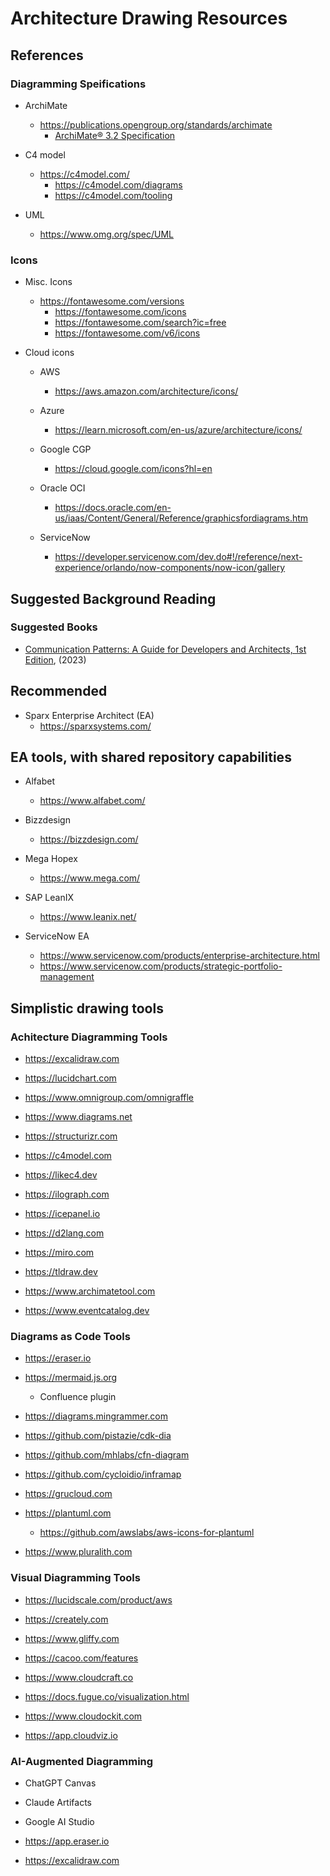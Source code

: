 
# Architecture Drawing Resources

## References


### Diagramming Speifications 
- ArchiMate
  + https://publications.opengroup.org/standards/archimate
    * [ArchiMate® 3.2 Specification](https://pubs.opengroup.org/architecture/archimate32-doc/index.html)


- C4 model 
  + https://c4model.com/ 
    * https://c4model.com/diagrams
    * https://c4model.com/tooling


- UML 
  + https://www.omg.org/spec/UML



### Icons 

- Misc. Icons
  + https://fontawesome.com/versions
    * https://fontawesome.com/icons
    * https://fontawesome.com/search?ic=free
    * https://fontawesome.com/v6/icons


- Cloud icons
  + AWS
    * https://aws.amazon.com/architecture/icons/

  + Azure 
    * https://learn.microsoft.com/en-us/azure/architecture/icons/

  + Google CGP
    * https://cloud.google.com/icons?hl=en

  + Oracle OCI 
    * https://docs.oracle.com/en-us/iaas/Content/General/Reference/graphicsfordiagrams.htm

  + ServiceNow
    * https://developer.servicenow.com/dev.do#!/reference/next-experience/orlando/now-components/now-icon/gallery



## Suggested Background Reading

### Suggested Books
 
- [Communication Patterns: A Guide for Developers and Architects, 1st Edition](https://www.amazon.com/Communication-Patterns-Guide-Developers-Architects/dp/1098140540/), (2023)



## Recommended

- Sparx Enterprise Architect (EA)
  + https://sparxsystems.com/


## EA tools, with shared repository capabilities 

- Alfabet
  + https://www.alfabet.com/

- Bizzdesign 
  + https://bizzdesign.com/

- Mega Hopex
  + https://www.mega.com/

- SAP LeanIX 
  + https://www.leanix.net/

- ServiceNow EA
  + https://www.servicenow.com/products/enterprise-architecture.html
  + https://www.servicenow.com/products/strategic-portfolio-management


## Simplistic drawing tools 

### Achitecture Diagramming Tools

- https://excalidraw.com

- https://lucidchart.com

- https://www.omnigroup.com/omnigraffle

- https://www.diagrams.net

- https://structurizr.com

- https://c4model.com

- https://likec4.dev

- https://ilograph.com

- https://icepanel.io

- https://d2lang.com

- https://miro.com

- https://tldraw.dev

- https://www.archimatetool.com

- https://www.eventcatalog.dev


### Diagrams as Code Tools

- https://eraser.io

- https://mermaid.js.org
  + Confluence plugin

- https://diagrams.mingrammer.com

- https://github.com/pistazie/cdk-dia

- https://github.com/mhlabs/cfn-diagram

- https://github.com/cycloidio/inframap

- https://grucloud.com

- https://plantuml.com
  + https://github.com/awslabs/aws-icons-for-plantuml

- https://www.pluralith.com


### Visual Diagramming Tools

- https://lucidscale.com/product/aws

- https://creately.com

- https://www.gliffy.com

- https://cacoo.com/features

- https://www.cloudcraft.co

- https://docs.fugue.co/visualization.html

- https://www.cloudockit.com

- https://app.cloudviz.io


### AI-Augmented Diagramming

- ChatGPT Canvas 

- Claude Artifacts

- Google AI Studio

- https://app.eraser.io

- https://excalidraw.com


